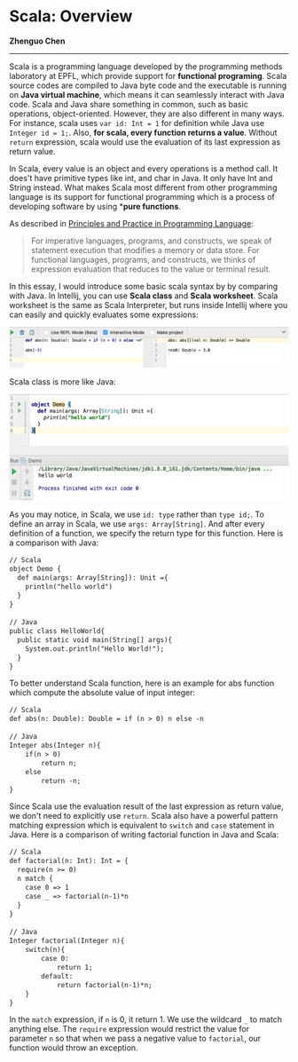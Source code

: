# Scala: Overview

**Zhenguo Chen**

<hr>

Scala is a programming language developed by the programming methods laboratory at EPFL, 
which provide support for **functional programing**. Scala source codes are compiled to Java
byte code and the executable is running on **Java virtual machine**, which means it can seamlessly
interact with Java code. Scala and Java share something in common, such as basic operations,
object-oriented. However, they are also different in many ways. For instance, scala uses
`var id: Int = 1` for definition while Java use `Integer id = 1;`. Also, **for scala, every 
function returns a value**. Without `return` expression, scala would use the evaluation of its 
last expression as return value.

In Scala, every value is an object and every operations is a method call. It does't have primitive
types like int, and char in Java. It only have Int and String instead. What makes Scala most
different from other programming language is its support for functional programming which is a
process of developing software by using ***pure functions**.

As described in [Principles and Practice in Programming Language](http://csci3155.cs.colorado.edu/s18/csci3155-notes.pdf):

> For imperative languages, programs, and constructs, we speak of statement execution that
> modifies a memory or data store. For functional languages, programs, and constructs, we
> thinks of expression evaluation that reduces to the value or terminal result.

In this essay, I would introduce some basic scala syntax by by comparing with Java. In Intellij,
you can use **Scala class** and **Scala worksheet**. Scala worksheet is the same as Scala
Interpreter, but runs inside Intellij where you can easily and quickly evaluates some expressions:

![](./img/worksheet.png)

Scala class is more like Java:

![](./img/class.png)

As you may notice, in Scala, we use `id: type` rather than `type id;`. To define an array
in Scala, we use `args: Array[String]`. And after every definition of a function, we specify
the return type for this function. Here is a comparison with Java:


```
// Scala
object Demo {
  def main(args: Array[String]): Unit ={
    println("hello world")
  }
}

// Java
public class HelloWorld{
  public static void main(String[] args){
    System.out.println("Hello World!");
  }
}
```

To better understand Scala function, here is an example for abs function which compute the
absolute value of input integer:

```
// Scala
def abs(n: Double): Double = if (n > 0) n else -n

// Java
Integer abs(Integer n){
    if(n > 0)
        return n;
    else
        return -n;
}
```

Since Scala use the evaluation result of the last expression as return value, we don't need
to explicitly use `return`. Scala also have a powerful pattern matching expression which is
equivalent to `switch` and `case` statement in Java. Here is a comparison of writing factorial
function in Java and Scala:

```
// Scala
def factorial(n: Int): Int = {
  require(n >= 0)
  n match {
    case 0 => 1
    case _ => factorial(n-1)*n
  }
}

// Java
Integer factorial(Integer n){
    switch(n){
        case 0:
            return 1;
        default:
            return factorial(n-1)*n;
    }
}
```

In the `match` expression, if `n` is 0, it return 1. We use the wildcard `_` to match anything
else. The `require` expression would restrict the value for parameter `n` so that when we pass
a negative value to `factorial`, our function would throw an exception.
